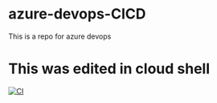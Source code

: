 # azure-devops-CICD
This is a repo for azure devops

# This was edited in cloud shell

[![CI](https://github.com/Algomen/azure-devops-CICD/actions/workflows/main.yml/badge.svg)](https://github.com/Algomen/azure-devops-CICD/actions/workflows/main.yml)
